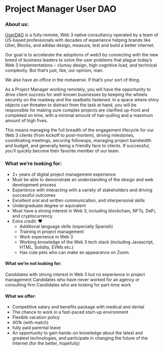 # Project Manager User DAO

### About us:

[UserDAO](https://userdao.xyz) is a fully-remote, Web 3 native consultancy operated by a team of US-based professionals with decades of experience helping brands like Uber, Blocks, and adidas design, measure, test and build a better internet.&#x20;

Our goal is to accelerate the adoptions of web3 by connecting with the new breed of business leaders to solve the user problems that plague today’s Web 3 implementations – clumsy design, high cognitive load, and technical complexity. But that’s just, like, our opinion, man.

We also have an office in the metaverse. If that’s your sort of thing.

As a Project Manager working remotely, you will have the opportunity to drive client success for well-known businesses by keeping the wheels securely on the roadway and the seatbelts fastened. In a space where shiny objects can threaten to distract from the task at hand, you will be responsible for making sure complex projects are clarified up-front and completed on time, with a minimal amount of hair-pulling and a maximum amount of high fives.

This means managing the full breadth of the engagement lifecycle for our Web 3 clients (from kickoff to post-mortem), driving milestones, coordinating meetings, securing followups, managing project bandwidth and budget, and generally being a friendly face to clients. If successful, you’ll quickly become their favorite member of our team.

### What we’re looking for:

* 2+ years of digital project management experience&#x20;
* Must be able to demonstrate an understanding of the design and web development process&#x20;
* Experience with interacting with a variety of stakeholders and driving successful outcomes
* Excellent oral and written communication, and interpersonal skills&#x20;
* Undergraduate degree or equivalent&#x20;
* Must have a strong interest in Web 3, including blockchain, NFTs, DeFi, and cryptocurrency.
* Extra credit: :heart:
  * Additional language skills (especially Spanish)&#x20;
  * Training in project management&#x20;
  * Work experience in Web 3&#x20;
  * Working knowledge of the Web 3 tech stack (including Javascript, HTML, Solidity, EVMs etc.)
  * Has cute pets who can make an appearance on Zoom.&#x20;

#### What we’re not looking for:

Candidates with strong interest in Web 3 but no experience in project management Candidates who have never worked for an agency or consulting firm Candidates who are looking for part-time work

#### What we offer:

* Competitive salary and benefits package with medical and dental&#x20;
* The chance to work in a fast-paced start-up environment&#x20;
* Flexible vacation policy&#x20;
* 401k (with match)
* fully paid parental leave&#x20;
* An opportunity to gain hands-on knowledge about the latest and greatest technologies, and participate in changing the future of the internet (for the better, hopefully)



